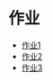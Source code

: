 # 作业  
* [作业1](https://github.com/ophwsjtu18/ohw20f/blob/main/zyh/Homework_1/lena.jpg?raw=true)
* [作业2](https://github.com/ophwsjtu18/ohw20f/blob/main/zyh/Homework_2/House.png?raw=true)
* [作业3](https://github.com/ophwsjtu18/ohw20f/blob/main/zyh/Homework_2/House.png?raw=true)
